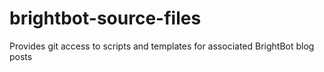 # brightbot-source-files
Provides git access to scripts and templates for associated BrightBot blog posts

